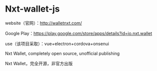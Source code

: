 # Nxt-wallet-js
website（官网）：http://walletnxt.com/

Google Play：https://play.google.com/store/apps/details?id=io.nxt.wallet

use（该项目采取）：vue+electron+cordova+onsenui

Nxt Wallet, completely open source, unofficial publishing

Nxt Wallet，完全开源，非官方出版



